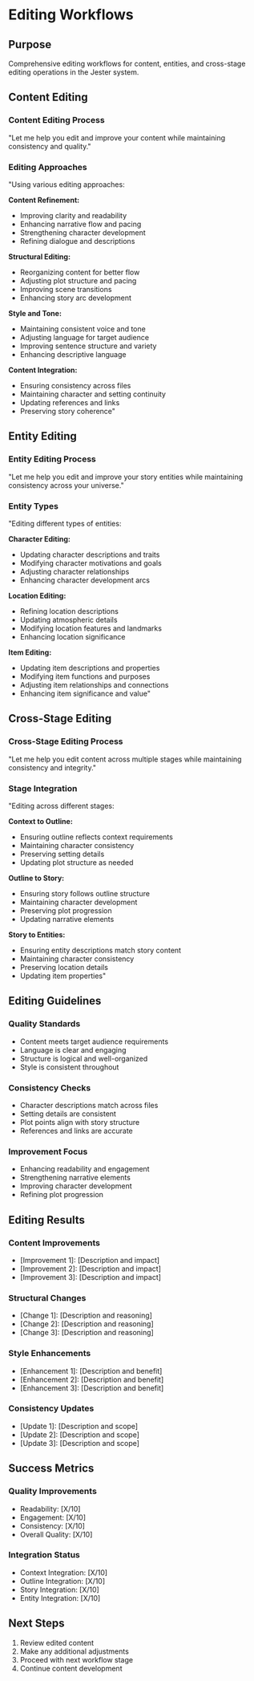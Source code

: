 <!-- Powered by BMAD™ Core -->

# Editing Workflows

## Purpose

Comprehensive editing workflows for content, entities, and cross-stage editing operations in the Jester system.

## Content Editing

### Content Editing Process
"Let me help you edit and improve your content while maintaining consistency and quality."

### Editing Approaches
"Using various editing approaches:

**Content Refinement:**
- Improving clarity and readability
- Enhancing narrative flow and pacing
- Strengthening character development
- Refining dialogue and descriptions

**Structural Editing:**
- Reorganizing content for better flow
- Adjusting plot structure and pacing
- Improving scene transitions
- Enhancing story arc development

**Style and Tone:**
- Maintaining consistent voice and tone
- Adjusting language for target audience
- Improving sentence structure and variety
- Enhancing descriptive language

**Content Integration:**
- Ensuring consistency across files
- Maintaining character and setting continuity
- Updating references and links
- Preserving story coherence"

## Entity Editing

### Entity Editing Process
"Let me help you edit and improve your story entities while maintaining consistency across your universe."

### Entity Types
"Editing different types of entities:

**Character Editing:**
- Updating character descriptions and traits
- Modifying character motivations and goals
- Adjusting character relationships
- Enhancing character development arcs

**Location Editing:**
- Refining location descriptions
- Updating atmospheric details
- Modifying location features and landmarks
- Enhancing location significance

**Item Editing:**
- Updating item descriptions and properties
- Modifying item functions and purposes
- Adjusting item relationships and connections
- Enhancing item significance and value"

## Cross-Stage Editing

### Cross-Stage Editing Process
"Let me help you edit content across multiple stages while maintaining consistency and integrity."

### Stage Integration
"Editing across different stages:

**Context to Outline:**
- Ensuring outline reflects context requirements
- Maintaining character consistency
- Preserving setting details
- Updating plot structure as needed

**Outline to Story:**
- Ensuring story follows outline structure
- Maintaining character development
- Preserving plot progression
- Updating narrative elements

**Story to Entities:**
- Ensuring entity descriptions match story content
- Maintaining character consistency
- Preserving location details
- Updating item properties"

## Editing Guidelines

### Quality Standards
- Content meets target audience requirements
- Language is clear and engaging
- Structure is logical and well-organized
- Style is consistent throughout

### Consistency Checks
- Character descriptions match across files
- Setting details are consistent
- Plot points align with story structure
- References and links are accurate

### Improvement Focus
- Enhancing readability and engagement
- Strengthening narrative elements
- Improving character development
- Refining plot progression

## Editing Results

### Content Improvements
- [Improvement 1]: [Description and impact]
- [Improvement 2]: [Description and impact]
- [Improvement 3]: [Description and impact]

### Structural Changes
- [Change 1]: [Description and reasoning]
- [Change 2]: [Description and reasoning]
- [Change 3]: [Description and reasoning]

### Style Enhancements
- [Enhancement 1]: [Description and benefit]
- [Enhancement 2]: [Description and benefit]
- [Enhancement 3]: [Description and benefit]

### Consistency Updates
- [Update 1]: [Description and scope]
- [Update 2]: [Description and scope]
- [Update 3]: [Description and scope]

## Success Metrics

### Quality Improvements
- Readability: [X/10]
- Engagement: [X/10]
- Consistency: [X/10]
- Overall Quality: [X/10]

### Integration Status
- Context Integration: [X/10]
- Outline Integration: [X/10]
- Story Integration: [X/10]
- Entity Integration: [X/10]

## Next Steps

1. Review edited content
2. Make any additional adjustments
3. Proceed with next workflow stage
4. Continue content development
